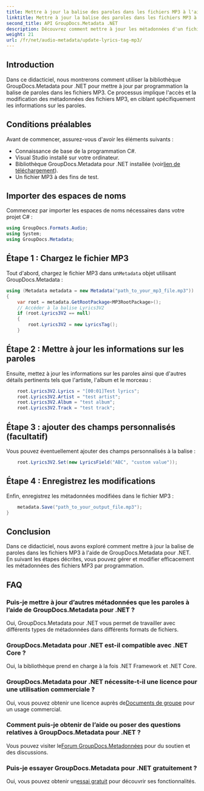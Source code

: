 ```yaml
---
title: Mettre à jour la balise des paroles dans les fichiers MP3 à l'aide de .NET
linktitle: Mettre à jour la balise des paroles dans les fichiers MP3 à l'aide de .NET
second_title: API GroupDocs.Metadata .NET
description: Découvrez comment mettre à jour les métadonnées d'un fichier MP3, y compris les paroles, l'artiste et les détails de l'album, par programmation à l'aide de GroupDocs.Metadata pour .NET.
weight: 21
url: /fr/net/audio-metadata/update-lyrics-tag-mp3/
---
```

## Introduction
Dans ce didacticiel, nous montrerons comment utiliser la bibliothèque GroupDocs.Metadata pour .NET pour mettre à jour par programmation la balise de paroles dans les fichiers MP3. Ce processus implique l'accès et la modification des métadonnées des fichiers MP3, en ciblant spécifiquement les informations sur les paroles.
## Conditions préalables
Avant de commencer, assurez-vous d'avoir les éléments suivants :
- Connaissance de base de la programmation C#.
- Visual Studio installé sur votre ordinateur.
-  Bibliothèque GroupDocs.Metadata pour .NET installée (voir[lien de téléchargement](https://releases.groupdocs.com/metadata/net/)).
- Un fichier MP3 à des fins de test.

## Importer des espaces de noms
Commencez par importer les espaces de noms nécessaires dans votre projet C# :
```csharp
using GroupDocs.Formats.Audio;
using System;
using GroupDocs.Metadata;
```
## Étape 1 : Chargez le fichier MP3
 Tout d'abord, chargez le fichier MP3 dans un`Metadata` objet utilisant GroupDocs.Metadata :
```csharp
using (Metadata metadata = new Metadata("path_to_your_mp3_file.mp3"))
{
    var root = metadata.GetRootPackage<MP3RootPackage>();
    // Accéder à la balise Lyrics3V2
    if (root.Lyrics3V2 == null)
    {
        root.Lyrics3V2 = new LyricsTag();
    }
```
## Étape 2 : Mettre à jour les informations sur les paroles
Ensuite, mettez à jour les informations sur les paroles ainsi que d'autres détails pertinents tels que l'artiste, l'album et le morceau :
```csharp
    root.Lyrics3V2.Lyrics = "[00:01]Test lyrics";
    root.Lyrics3V2.Artist = "test artist";
    root.Lyrics3V2.Album = "test album";
    root.Lyrics3V2.Track = "test track";
```
## Étape 3 : ajouter des champs personnalisés (facultatif)
Vous pouvez éventuellement ajouter des champs personnalisés à la balise :
```csharp
    root.Lyrics3V2.Set(new LyricsField("ABC", "custom value"));
```
## Étape 4 : Enregistrez les modifications
Enfin, enregistrez les métadonnées modifiées dans le fichier MP3 :
```csharp
    metadata.Save("path_to_your_output_file.mp3");
}
```

## Conclusion
Dans ce didacticiel, nous avons exploré comment mettre à jour la balise de paroles dans les fichiers MP3 à l'aide de GroupDocs.Metadata pour .NET. En suivant les étapes décrites, vous pouvez gérer et modifier efficacement les métadonnées des fichiers MP3 par programmation.

## FAQ
### Puis-je mettre à jour d’autres métadonnées que les paroles à l’aide de GroupDocs.Metadata pour .NET ?
Oui, GroupDocs.Metadata pour .NET vous permet de travailler avec différents types de métadonnées dans différents formats de fichiers.
### GroupDocs.Metadata pour .NET est-il compatible avec .NET Core ?
Oui, la bibliothèque prend en charge à la fois .NET Framework et .NET Core.
### GroupDocs.Metadata pour .NET nécessite-t-il une licence pour une utilisation commerciale ?
 Oui, vous pouvez obtenir une licence auprès de[Documents de groupe](https://purchase.groupdocs.com/buy) pour un usage commercial.
### Comment puis-je obtenir de l’aide ou poser des questions relatives à GroupDocs.Metadata pour .NET ?
 Vous pouvez visiter le[Forum GroupDocs.Metadonnées](https://forum.groupdocs.com/c/metadata/14) pour du soutien et des discussions.
### Puis-je essayer GroupDocs.Metadata pour .NET gratuitement ?
 Oui, vous pouvez obtenir un[essai gratuit](https://releases.groupdocs.com/) pour découvrir ses fonctionnalités.